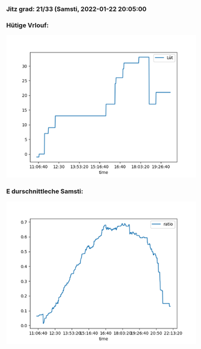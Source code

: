 ### Jitz grad: 21/33 (Samsti, 2022-01-22 20:05:00

### Hütige Vrlouf:
![Graph](Today.png)

### E durschnittleche Samsti:
![Graph](Samsti.png)